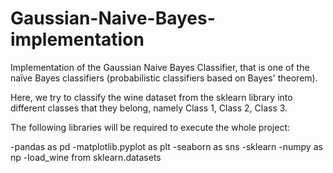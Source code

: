 # Gaussian-Naive-Bayes-implementation
Implementation of the Gaussian Naive Bayes Classifier, that is one of the naïve Bayes classifiers (probabilistic classifiers based on Bayes' theorem).

Here, we try to classify the wine dataset from the sklearn library into different classes that they belong, namely Class 1, Class 2, Class 3.

The following libraries will be required to execute the whole project:

-pandas as pd
-matplotlib.pyplot as plt
-seaborn as sns
-sklearn
-numpy as np
-load_wine from sklearn.datasets
